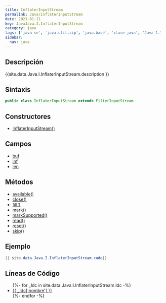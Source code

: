 ```yaml
---
title: InflaterInputStream
permalink: Java/InflaterInputStream
date: 2021-01-11
key: JavaJava.I.InflaterInputStream
category: java
tags: ['java se', 'java.util.zip', 'java.base', 'clase java', 'Java 1.1']
sidebar: 
  nav: java
---
```


## Descripción
{{site.data.Java.I.InflaterInputStream.description }}

## Sintaxis
~~~java
public class InflaterInputStream extends FilterInputStream
~~~

## Constructores
* [InflaterInputStream()](/Java/InflaterInputStream/InflaterInputStream/)

## Campos
* [buf](/Java/InflaterInputStream/buf)
* [inf](/Java/InflaterInputStream/inf)
* [len](/Java/InflaterInputStream/len)

## Métodos
* [available()](/Java/InflaterInputStream/available)
* [close()](/Java/InflaterInputStream/close)
* [fill()](/Java/InflaterInputStream/fill)
* [mark()](/Java/InflaterInputStream/mark)
* [markSupported()](/Java/InflaterInputStream/markSupported)
* [read()](/Java/InflaterInputStream/read)
* [reset()](/Java/InflaterInputStream/reset)
* [skip()](/Java/InflaterInputStream/skip)

## Ejemplo
~~~java
{{ site.data.Java.I.InflaterInputStream.code}}
~~~

## Líneas de Código
<ul>
{%- for _ldc in site.data.Java.I.InflaterInputStream.ldc -%}
   <li>
       <a href="{{_ldc['url'] }}">{{ _ldc['nombre'] }}</a>
   </li>
{%- endfor -%}
</ul>

